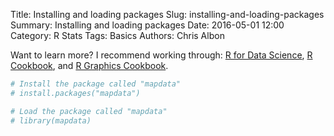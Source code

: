 Title: Installing and loading packages
Slug: installing-and-loading-packages
Summary: Installing and loading packages
Date: 2016-05-01 12:00
Category: R Stats
Tags: Basics
Authors: Chris Albon

Want to learn more? I recommend working through: [R for Data Science](http://amzn.to/2myxnhi), [R Cookbook](http://amzn.to/2lF6hkb), and [R Graphics Cookbook](http://amzn.to/2m0fcPL).


```R
# Install the package called "mapdata"
# install.packages("mapdata")
```


```R
# Load the package called "mapdata"
# library(mapdata)
```
